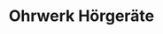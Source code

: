 ---
title: "Ohrwerk Hörgeräte"
url: /hamburg/ohrwerk-hoergeraete-mundsburger-damm/
shop: Hörgeräte
---